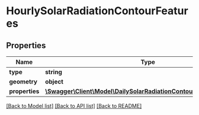# HourlySolarRadiationContourFeatures

## Properties
Name | Type | Description | Notes
------------ | ------------- | ------------- | -------------
**type** | **string** |  | [optional] 
**geometry** | **object** |  | [optional] 
**properties** | [**\Swagger\Client\Model\DailySolarRadiationContourFeaturesProperties**](DailySolarRadiationContourFeaturesProperties.md) |  | [optional] 

[[Back to Model list]](../README.md#documentation-for-models) [[Back to API list]](../README.md#documentation-for-api-endpoints) [[Back to README]](../README.md)


